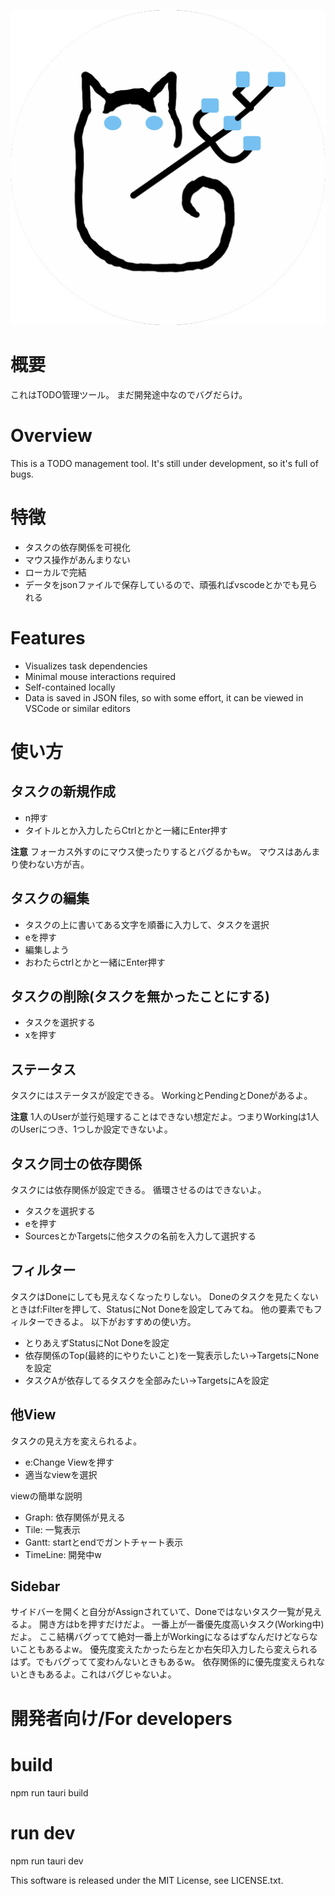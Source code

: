 ![logo](src-tauri/icons/icon.png)

# 概要
これはTODO管理ツール。
まだ開発途中なのでバグだらけ。

# Overview
This is a TODO management tool. It's still under development, so it's full of bugs.

# 特徴
- タスクの依存関係を可視化
- マウス操作があんまりない
- ローカルで完結
- データをjsonファイルで保存しているので、頑張ればvscodeとかでも見られる

# Features
- Visualizes task dependencies
- Minimal mouse interactions required
- Self-contained locally
- Data is saved in JSON files, so with some effort, it can be viewed in VSCode or similar editors

# 使い方
## タスクの新規作成
- n押す
- タイトルとか入力したらCtrlとかと一緒にEnter押す

**注意**
フォーカス外すのにマウス使ったりするとバグるかもw。
マウスはあんまり使わない方が吉。

## タスクの編集
- タスクの上に書いてある文字を順番に入力して、タスクを選択
- eを押す
- 編集しよう
- おわたらctrlとかと一緒にEnter押す

## タスクの削除(タスクを無かったことにする)
- タスクを選択する
- xを押す

## ステータス
タスクにはステータスが設定できる。
WorkingとPendingとDoneがあるよ。

**注意**
1人のUserが並行処理することはできない想定だよ。つまりWorkingは1人のUserにつき、1つしか設定できないよ。

## タスク同士の依存関係
タスクには依存関係が設定できる。
循環させるのはできないよ。
- タスクを選択する
- eを押す
- SourcesとかTargetsに他タスクの名前を入力して選択する

## フィルター
タスクはDoneにしても見えなくなったりしない。
Doneのタスクを見たくないときはf:Filterを押して、StatusにNot Doneを設定してみてね。
他の要素でもフィルターできるよ。
以下がおすすめの使い方。
- とりあえずStatusにNot Doneを設定
- 依存関係のTop(最終的にやりたいこと)を一覧表示したい->TargetsにNoneを設定
- タスクAが依存してるタスクを全部みたい->TargetsにAを設定

## 他View
タスクの見え方を変えられるよ。
- e:Change Viewを押す
- 適当なviewを選択

viewの簡単な説明
- Graph: 依存関係が見える
- Tile: 一覧表示
- Gantt: startとendでガントチャート表示
- TimeLine: 開発中w

## Sidebar
サイドバーを開くと自分がAssignされていて、Doneではないタスク一覧が見えるよ。
開き方はbを押すだけだよ。
一番上が一番優先度高いタスク(Working中)だよ。
ここ結構バグってて絶対一番上がWorkingになるはずなんだけどならないこともあるよw。
優先度変えたかったら左とか右矢印入力したら変えられるはず。でもバグってて変わんないときもあるw。
依存関係的に優先度変えられないときもあるよ。これはバグじゃないよ。


# 開発者向け/For developers
# build
npm run tauri build

# run dev
npm run tauri dev

This software is released under the MIT License, see LICENSE.txt.